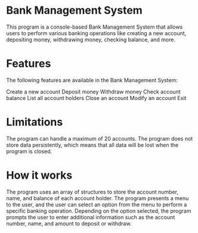 # Bank Management System
This program is a console-based Bank Management System that allows users to perform various banking operations like creating a new account, depositing money, withdrawing money, checking balance, and more.

# Features
The following features are available in the Bank Management System:

Create a new account
Deposit money
Withdraw money
Check account balance
List all account holders
Close an account
Modify an account
Exit
# Limitations
The program can handle a maximum of 20 accounts.
The program does not store data persistently, which means that all data will be lost when the program is closed.
# How it works
The program uses an array of structures to store the account number, name, and balance of each account holder. The program presents a menu to the user, and the user can select an option from the menu to perform a specific banking operation. Depending on the option selected, the program prompts the user to enter additional information such as the account number, name, and amount to deposit or withdraw.
